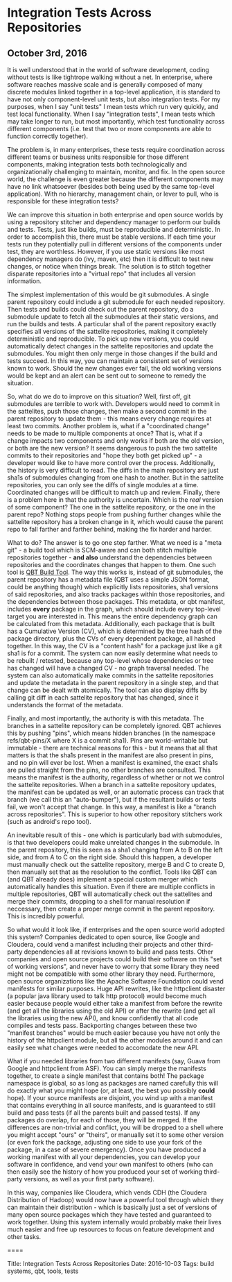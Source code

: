 # Integration Tests Across Repositories
## October 3rd, 2016

It is well understood that in the world of software development, coding without tests is like tightrope
walking without a net.  In enterprise, where software reaches massive scale and is generally
composed of many discrete modules linked together in a top-level application, it is standard to have
not only component-level unit tests, but also integration tests.  For my purposes, when I say "unit
tests" I mean tests which run very quickly, and test local functionality.  When I say "integration
tests", I mean tests which may take longer to run, but most importantly, which test functionality
across different components (i.e. test that two or more components are able to function correctly
together).

The problem is, in many enterprises, these tests require coordination across different teams or
business units responsible for those different components, making integration tests both
technologically and organizationally challenging to maintain, monitor, and fix.  In the open source
world, the challenge is even greater because the different components may have no link whatsoever
(besides both being used by the same top-level application).  With no hierarchy, management chain,
or lever to pull, who is responsible for these integration tests?

We can improve this situation in both enterprise and open source worlds by using a repository
stitcher and dependency manager to perform our builds and tests.  Tests, just like builds, must be
reproducible and deterministic.  In order to accomplish this, there must be stable versions.  If
each time your tests run they potentially pull in different versions of the components under test,
they are worthless.  However, if you use static versions like most dependency managers do (ivy, maven,
etc) then it is difficult to test new changes, or notice when things break.  The solution is to
stitch together disparate repositories into a "virtual repo" that includes all version information.

The simplest implementation of this would be git submodules.  A single parent repository could
include a git submodule for each needed repository.  Then tests and builds could check out the
parent repository, do a submodule update to fetch all the submodules at their static versions, and
run the builds and tests.  A particular sha1 of the parent repository exactly specifies all versions
of the sattelite repositories, making it completely deterministic and reproducible.  To pick up new
versions, you could automatically detect changes in the sattelite repositories and update the
submodules.  You might then only merge in those changes if the build and tests succeed.  In this
way, you can maintain a consistent set of versions known to work.  Should the new changes ever fail,
the old working versions would be kept and an alert can be sent out to someone to remedy the
situation.

So, what do we do to improve on this situation?  Well, first off, git submodules are terrible to
work with.  Developers would need to commit in the sattelites, push those changes, then make a
second commit in the parent repository to update them - this means every change requires at least
two commits.  Another problem is, what if a "coordinated change" needs to be made to multiple
components at once?  That is, what if a change impacts two components and only works if both are the
old version, or both are the new version?  It seems dangerous to push the two sattelite commits to
their repositories and "hope they both get picked up" - a developer would like to have more control
over the process.  Additionally, the history is very difficult to read.  The diffs in the main
repository are just sha1s of submodules changing from one hash to another.  But in the sattelite
repositories, you can only see the diffs of single modules at a time.  Coordinated changes will be
difficult to match up and review.  Finally, there is a problem here in that the authority is
uncertain.  Which is the <i>real</i> version of some component?  The one in the sattelite
repository, or the one in the parent repo?  Nothing stops people from pushing further changes while
the sattelite repository has a broken change in it, which would cause the parent repo to fall
farther and farther behind, making the fix harder and harder.

What to do?  The answer is to go one step farther.  What we need is a "meta git" - a build tool
which is SCM-aware and can both stitch multiple repositories together - <b>and also</b> understand
the dependencies between repositories and the coordinates changes that happen to them.  One such
tool is [QBT Build Tool](https://qbtbuildtool.com).  The way this works is, instead of
git submodules, the parent repository has a metadata file (QBT uses a simple JSON format, could be
anything though) which explicitly lists repositories, sha1 versions of said repositories, and also
tracks packages within those repositories, and the dependencies between those packages.  This
metadata, or qbt manifest, includes **every** package in the graph, which should include every
top-level target you are interested in.  This means the entire dependency graph can be calculated
from this metadata.  Additionally, each package that is built has a Cumulative Version (CV), which
is determined by the tree hash of the package directory, plus the CVs of every dependent package,
all hashed together.  In this way, the CV is a "content hash" for a package just like a git sha1 is
for a commit.  The system can now easily determine what needs to be rebuilt / retested, because any
top-level whose dependencies or tree has changed will have a changed CV - no graph traversal needed.
The system can also automatically make commits in the sattelite repositories and update the metadata
in the parent repository in a single step, and that change can be dealt with atomically.  The tool
can also display diffs by calling git diff in each sattelite repository that has changed, since it
understands the format of the metadata.

Finally, and most importantly, the authority is with this metadata.  The branches in a sattelite
repository can be completely ignored.  QBT achieves this by pushing "pins", which means hidden
branches (in the namespace refs/qbt-pins/X where X is a commit sha1).  Pins are world-writable but
immutable - there are technical reasons for this - but it means that all that matters is that the
sha1s present in the manifest are also present in pins, and no pin will ever be lost.  When a
manifest is examined, the exact sha1s are pulled straight from the pins, no other branches are
consulted.  This means the manifest is the authority, regardless of whether or not we control the
sattelite repositories.  When a branch in a sattelite repository updates, the manifest can be
updated as well, or an automatic process can track that branch (we call this an "auto-bumper"), but
if the resultant builds or tests fail, we won't accept that change.  In this way, a manifest is like
a "branch across repositories".  This is superior to how other repository stitchers work (such as
android's repo tool).

An inevitable result of this - one which is particularly bad with submodules, is that two developers
could make unrelated changes in the submodule.  In the parent repository, this is seen as a sha1
changing from A to B on the left side, and from A to C on the right side.  Should this happen, a
developer must manually check out the sattelite repository, merge B and C to create D, then manually
set that as the resolution to the conflict.  Tools like QBT can (and QBT already does) implement a
special custom merger which automatically handles this situation.  Even if there are multiple
conflicts in multiple repositories, QBT will automatically check out the sattelites and merge their
commits, dropping to a shell for manual resolution if neccessary, then create a proper merge commit
in the parent repository.  This is incredibly powerful.

So what would it look like, if enterprises and the open source world adopted this system?  Companies
dedicated to open source, like Google and Cloudera, could vend a manifest including their projects
and other third-party dependencies all at revisions known to build and pass tests.  Other companies
and open source projects could build their software on this "set of working versions", and never
have to worry that some library they need might not be compatible with some other library they need.
Furthermore, open source organizations like the Apache Software Foundation could vend manifests for
similar purposes.  Huge API rewrites, like the httpclient disaster (a popular java library used to
talk http protocol) would become much easier because people would either take a manifest from before
the rewrite (and get all the libraries using the old API) or after the rewrite (and get all the
libraries using the new API), and know confidently that all code compiles and tests pass.
Backporting changes between these two "manifest branches" would be much easier because you have not
only the history of the httpclient module, but all the other modules around it and can easily see
what changes were needed to accomodate the new API.

What if you needed libraries from two different manifests (say, Guava from Google and httpclient
from ASF).  You can simply merge the manifests together, to create a single manifest that contains
both!  The package namespace is global, so as long as packages are named carefully this will do
exactly what you might hope (or, at least, the best you possibly **could** hope).  If your source
manifests are disjoint, you wind up with a manifest that contains everything in all source
manifests, and is guaranteed to still build and pass tests (if all the parents built and passed
tests).  If any packages do overlap, for each of those, they will be merged.  If the differences are
non-trivial and conflict, you will be dropped to a shell where you might accept "ours" or "theirs",
or manually set it to some other version (or even fork the package, adjusting one side to use your
fork of the package, in a case of severe emergency).  Once you have produced a working manifest with
all your dependencies, you can develop your software in confidence, and vend your own manifest to
others (who can then easily see the history of how you produced your set of working third-party
versions, as well as your first party software).

In this way, companies like Cloudera, which vends CDH (the Cloudera Distribution of Hadoop) would
now have a powerful tool through which they can maintain their distribution - which is basically
just a set of versions of many open source packages which they have tested and guaranteed to work
together.  Using this system internally would probably make their lives much easier and free up
resources to focus on feature development and other tasks.

====

Title: Integration Tests Across Repositories
Date: 2016-10-03
Tags: build systems, qbt, tools, tests
